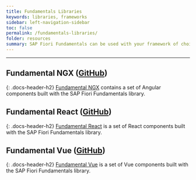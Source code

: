 ```yaml
---
title: Fundamentals Libraries
keywords: libraries, frameworks
sidebar: left-navigation-sidebar
toc: false
permalink: /fundamentals-libraries/
folder: resources
summary: SAP Fiori Fundamentals can be used with your framework of choice, however fundamentals-react, fundamentals-ngx, and fundamentals-vue are currently in active development.
---
```

<hr> 

## Fundamental NGX ([GitHub](https://github.com/SAP/fundamental-ngx))
{: .docs-header-h2}
[Fundamental NGX](https://sap.github.io/fundamental-ngx/) contains a set of Angular components built with the SAP Fiori Fundamentals library. 

## Fundamental React ([GitHub](https://github.com/SAP/fundamental-react))
{: .docs-header-h2}
[Fundamental React](https://sap.github.io/fundamental-react/) is a set of React components built with the SAP Fiori Fundamentals library. 

## Fundamental Vue ([GitHub](https://github.com/SAP/fundamental-vue))
{: .docs-header-h2}
[Fundamental Vue](https://sap.github.io/fundamental-vue/) is a set of Vue components built with the SAP Fiori Fundamentals library. 